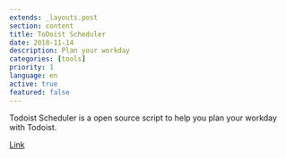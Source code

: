 ```yaml
---
extends: _layouts.post
section: content
title: ToDoist Scheduler
date: 2018-11-14
description: Plan your workday
categories: [tools]
priority: 1
language: en
active: true
featured: false
---
```

Todoist Scheduler is a open source script to help you plan your workday with Todoist.  
  
[Link](https://github.com/minthemiddle/todoist-scheduler)


